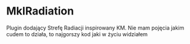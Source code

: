 # MklRadiation
Plugin dodający Strefę Radiacji inspirowany KM.
Nie mam pojęcia jakim cudem to działa, to najgorszy kod jaki w życiu widziałem
